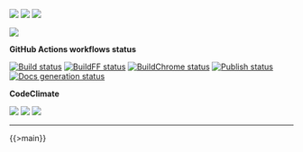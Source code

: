 ![](https://img.shields.io/github/package-json/v/kaskadi/kaskadi-textbox)
![](https://img.shields.io/badge/code--style-standard-blue)
![](https://img.shields.io/github/license/kaskadi/kaskadi-textbox?color=blue)

[![](https://img.shields.io/badge/live-example-orange)](https://cdn.klimapartner.net/modules/%40kaskadi/kaskadi-textbox/example/index.html)

**GitHub Actions workflows status**

[![Build status](https://img.shields.io/github/workflow/status/kaskadi/kaskadi-textbox/build?label=build&logo=mocha)](https://github.com/kaskadi/kaskadi-textbox/actions?query=workflow%3Abuild)
[![BuildFF status](https://img.shields.io/github/workflow/status/kaskadi/kaskadi-textbox/build-on-firefox?label=firefox&logo=firefox-browser)](https://github.com/kaskadi/kaskadi-textbox/actions?query=workflow%3Abuild-on-firefox)
[![BuildChrome status](https://img.shields.io/github/workflow/status/kaskadi/kaskadi-textbox/build-on-chrome?label=chrome&logo=google-chrome&logoColor=white)](https://github.com/kaskadi/kaskadi-textbox/actions?query=workflow%3Abuild-on-chrome)
[![Publish status](https://img.shields.io/github/workflow/status/kaskadi/kaskadi-textbox/publish?label=publish&logo=Amazon%20AWS)](https://github.com/kaskadi/kaskadi-textbox/actions?query=workflow%3Apublish)
[![Docs generation status](https://img.shields.io/github/workflow/status/kaskadi/kaskadi-textbox/generate-docs?label=docs&logo=read-the-docs)](https://github.com/kaskadi/kaskadi-textbox/actions?query=workflow%3Agenerate-docs)

**CodeClimate**

[![](https://img.shields.io/codeclimate/maintainability/kaskadi/kaskadi-textbox?label=maintainability&logo=Code%20Climate)](https://codeclimate.com/github/kaskadi/kaskadi-textbox)
[![](https://img.shields.io/codeclimate/tech-debt/kaskadi/kaskadi-textbox?label=technical%20debt&logo=Code%20Climate)](https://codeclimate.com/github/kaskadi/kaskadi-textbox)
[![](https://img.shields.io/codeclimate/coverage/kaskadi/kaskadi-textbox?label=test%20coverage&logo=Code%20Climate)](https://codeclimate.com/github/kaskadi/kaskadi-textbox)

<!-- You can add badges inside of this section if you'd like -->

****

<!-- automatically generated documentation will be placed in here -->
{{>main}}
<!-- automatically generated documentation will be placed in here -->

<!-- You can customize this template as you'd like! -->